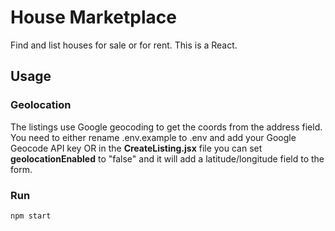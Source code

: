 # House Marketplace

Find and list houses for sale or for rent. This is a React.

## Usage

### Geolocation

The listings use Google geocoding to get the coords from the address field. You need to either rename .env.example to .env and add your Google Geocode API key OR in the **CreateListing.jsx** file you can set **geolocationEnabled** to "false" and it will add a latitude/longitude field to the form.

### Run

```bash
npm start
```
